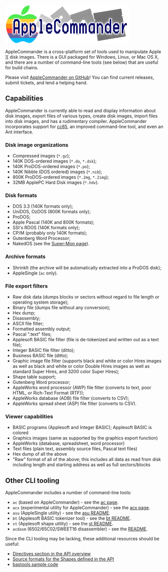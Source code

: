 ![AppleCommander Logo](images/AppleCommanderLogo.png)

AppleCommander is a cross-platform set of tools used to manipulate Apple ][ disk images.  There is a GUI packaged for Windows, Linux, or Mac OS X, and there are a number of command-line tools (see below) that are useful for build chains.  

Please visit [AppleCommander on GitHub](https://github.com/AppleCommander)!  You can find current releases, submit tickets, and lend a helping hand.

## Capabilities

AppleCommander is currently able to read and display information about disk images, export files of various types, create disk images, import files into disk images, and has a rudimentary compiler. AppleCommander incorporates support for [cc65](https://cc65.github.io/), an improved command-line tool, and even an Ant interface.

### Disk image organizations

* Compressed images (`*.gz`);
* 140K DOS-ordered images (`*.do`, `*.dsk`);
* 140K ProDOS-ordered images (`*.po`);
* 140K Nibble (DOS ordered) images (`*.nib`);
* 800K ProDOS-ordered images (`*.2mg`, `*.2img`);
* 32MB ApplePC Hard Disk images (`*.hdv`).

### Disk formats

* DOS 3.3 (140K formats only);
* UniDOS, OzDOS (800K formats only);
* ProDOS;
* Apple Pascal (140K and 800K formats);
* SSI's RDOS (140K formats only);
* CP/M (probably only 140K formats);
* Gutenberg Word Processor;
* NakedOS (see the [Super-Mon page](https://bitbucket.org/martin.haye/super-mon/wiki/Home)).

### Archive formats

* ShrinkIt (the archive will be automatically extracted into a ProDOS disk);
* AppleSingle (`ac` only).

### File export filters

* Raw disk data (dumps blocks or sectors without regard to file length or operating system storage);
* Binary file (dumps file without any conversion);
* Hex dump;
* Disassembly;
* ASCII file filter;
* Formatted assembly output;
* Pascal ".text" files;
* Applesoft BASIC file filter (file is de-tokenized and written out as a text file);
* Integer BASIC file filter (ditto);
* Business BASIC file (ditto);
* Graphic image file filter (supports black and white or color Hires images as well as black and white or color Double Hires images as well as standard Super Hires, and 3200 color Super Hires);
* Shape table support;
* Gutenberg Word processor;
* AppleWorks word processor (AWP) file filter (converts to text, poor HTML, or Rich-Text Format (RTF));
* AppleWorks database (ADB) file filter (converts to CSV);
* AppleWorks spread sheet (ASP) file filter (converts to CSV).

### Viewer capabilities

* BASIC programs (Applesoft and Integer BASIC); Applesoft BASIC is colored
* Graphics images (same as supported by the graphics export function)
* AppleWorks (database, spreadsheet, word processor)
* Text files (plain text, assembly source files, Pascal text files)
* Hex dump of all the above
* "Raw" format of all of the above; this includes all data as read from disk including length and starting address as well as full sectors/blocks

## Other CLI tooling

AppleCommander includes a number of command-line tools:

* `ac` (based on AppleCommander) - see the [ac page](ac/).
* `acx` (experimental utility for AppleCommander) - see the [acx page](acx/).
* `asu` (AppleSingle utility) - see the [asu README](https://github.com/AppleCommander/applesingle/blob/master/tools/asu/README.md).
* `bt` (Applesoft BASIC tokenizer tool) - see the [bt README](https://github.com/AppleCommander/bastools/blob/master/tools/bt/README.md).
* `st` (Applesoft shape utility) - see the [st README](https://github.com/AppleCommander/bastools/blob/master/tools/st/README.md).
* `acdasm` (6502/65C02/SWEET16 disassembler) - see the [README](https://github.com/AppleCommander/acdasm/blob/main/README.md).

Since the CLI tooling may be lacking, these additional resources should be useful:

* [Directives section in the API overview](https://github.com/AppleCommander/bastools/blob/master/api/README-TOKENIZER.md)
* [Source formats for the Shapes defined in the API](https://github.com/AppleCommander/bastools/blob/master/api/README-SHAPES.md)
* [bastools sample code](https://github.com/AppleCommander/bastools/tree/master/samples) 

